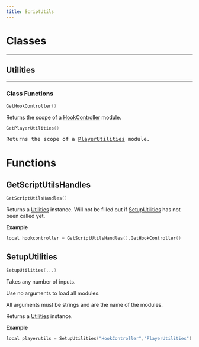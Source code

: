 ```yaml
---
title: ScriptUtils
---
```


# Classes

---

## Utilities

---

### Class Functions

```c++
GetHookController()
```
Returns the scope of a [HookController](hookcontroller.md) module.
```c++
GetPlayerUtilities()
```
<tt>Returns the scope of a [PlayerUtilities](playerutilities.md) module.</tt>

# Functions

## GetScriptUtilsHandles

```c++
GetScriptUtilsHandles()
```
  Returns a [Utilities](#utilities) instance. Will not be filled out if [SetupUtilities](#setuputilities) has not been called yet.

**Example**
```c++
local hookcontroller = GetScriptUtilsHandles().GetHookController()
```

## SetupUtilities

```c++
SetupUtilities(...)
```
  Takes any number of inputs.

  Use no arguments to load all modules.

  All arguments must be strings and are the name of the modules.

  Returns a [Utilities](#utilities) instance.

**Example**
```c++
local playerutils = SetupUtilities("HookController","PlayerUtilities").GetPlayerUtilities()
```



